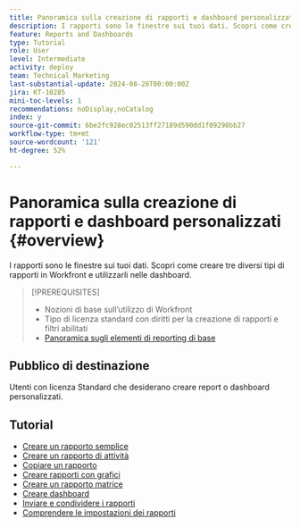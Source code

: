 ```yaml
---
title: Panoramica sulla creazione di rapporti e dashboard personalizzati
description: I rapporti sono le finestre sui tuoi dati. Scopri come creare tre diversi tipi di rapporti in Workfront e utilizzarli nelle dashboard.
feature: Reports and Dashboards
type: Tutorial
role: User
level: Intermediate
activity: deploy
team: Technical Marketing
last-substantial-update: 2024-08-26T00:00:00Z
jira: KT-10285
mini-toc-levels: 1
recommendations: noDisplay,noCatalog
index: y
source-git-commit: 6be2fc928ec02513ff27189d590dd1f09298bb27
workflow-type: tm+mt
source-wordcount: '121'
ht-degree: 52%

---
```



# Panoramica sulla creazione di rapporti e dashboard personalizzati {#overview}

I rapporti sono le finestre sui tuoi dati. Scopri come creare tre diversi tipi di rapporti in Workfront e utilizzarli nelle dashboard.

>[!PREREQUISITES]
>
>* Nozioni di base sull’utilizzo di Workfront
>* Tipo di licenza standard con diritti per la creazione di rapporti e filtri abilitati
>* [Panoramica sugli elementi di reporting di base](https://experienceleague.adobe.com/?recommended=Workfront-U-1-2022.1.reporting)


## Pubblico di destinazione

Utenti con licenza Standard che desiderano creare report o dashboard personalizzati.

## Tutorial

* [Creare un rapporto semplice](create-a-simple-report.md)
* [Creare un rapporto di attività](create-a-task-report.md)
* [Copiare un rapporto](copy-a-report.md)
* [Creare rapporti con grafici](create-reports-with-charts.md)
* [Creare un rapporto matrice](create-a-matrix-report.md)
* [Creare dashboard](create-dashboards.md)
* [Inviare e condividere i rapporti](how-to-send-and-share-reports.md)
* [Comprendere le impostazioni dei rapporti](report-settings.md)

